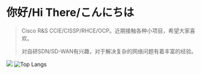 你好/Hi There/こんにちは
===

>Cisco R&S CCIE/CISSP/RHCE/OCP。近期接触各种小项目，希望大家喜欢。
>
>对自研SDN/SD-WAN有兴趣，对于解决复杂的网络问题有着丰富的经验。


![](https://github-readme-stats.vercel.app/api?username=MoriMeina&show_icons=true&theme=transparent)
![Top Langs](https://github-readme-stats.vercel.app/api/top-langs/?username=MoriMeina&layout=compact)

